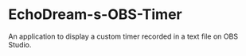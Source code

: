 # EchoDream-s-OBS-Timer
An application to display a custom timer recorded in a text file on OBS Studio.
